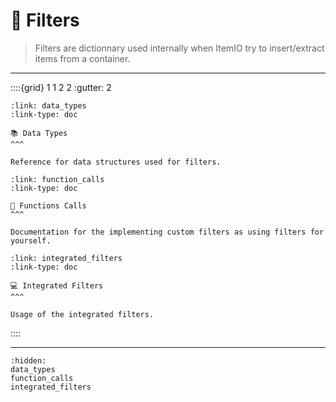 # 🔧 Filters

> Filters are dictionnary used internally when ItemIO try to insert/extract items from a container.


---

::::{grid} 1 1 2 2
:gutter: 2
```{grid-item-card}
:link: data_types
:link-type: doc

📚 Data Types
^^^

Reference for data structures used for filters.
```

```{grid-item-card}
:link: function_calls
:link-type: doc

🧩 Functions Calls
^^^

Documentation for the implementing custom filters as using filters for yourself.
```

```{grid-item-card}
:link: integrated_filters
:link-type: doc

💻 Integrated Filters
^^^

Usage of the integrated filters.
```

::::

---


```{toctree}
:hidden:
data_types
function_calls
integrated_filters
```
